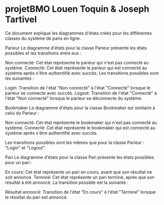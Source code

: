 # projetBMO Louen Toquin & Joseph Tartivel

Ce document explique les diagrammes d'états créés pour les différentes classes du système de paris en ligne.

Parieur
Le diagramme d'états pour la classe Parieur présente les états possibles et les transitions entre eux :

Non connecté: Cet état représente le parieur qui n'est pas connecté au système.
Connecté: Cet état représente le parieur qui est connecté au système après s'être authentifié avec succès.
Les transitions possibles sont les suivantes :

Login: Transition de l'état "Non connecté" à l'état "Connecté" lorsque le parieur se connecte avec succès.
Logout: Transition de l'état "Connecté" à l'état "Non connecté" lorsque le parieur se déconnecte du système.

Bookmaker
Le diagramme d'états pour la classe Bookmaker est similaire à celui du Parieur :

Non connecté: Cet état représente le bookmaker qui n'est pas connecté au système.
Connecté: Cet état représente le bookmaker qui est connecté au système après s'être authentifié avec succès.

Les transitions possibles sont les mêmes que pour la classe Parieur : "Login" et "Logout".

Pari
Le diagramme d'états pour la classe Pari présente les états possibles pour un pari :

En cours: Cet état représente un pari en cours, avant que son résultat ne soit annoncé.
Terminé: Cet état représente un pari terminé, après que son résultat a été annoncé.
La transition possible est la suivante :

Résultat annoncé: Transition de l'état "En cours" à l'état "Terminé" lorsque le résultat du pari est annoncé.